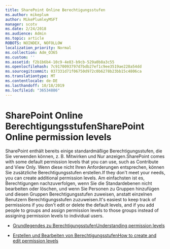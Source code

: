 ```yaml
---
title: SharePoint Online Berechtigungsstufen
ms.author: mikeplum
author: MikePlumleyMSFT
manager: scotv
ms.date: 2/24/2018
ms.audience: Admin
ms.topic: article
ROBOTS: NOINDEX, NOFOLLOW
localization_priority: Normal
ms.collection: Adm_O365
ms.custom: ''
ms.assetid: f2b1b6b4-10c9-4e83-b9cb-529a0b8a3c55
ms.openlocfilehash: 7c9170093797d7bdb27ef1c9ee3519ae228a54dd
ms.sourcegitcommit: 037331d71f06750d972c0b6278b23bb15c4806ca
ms.translationtype: MT
ms.contentlocale: de-DE
ms.lasthandoff: 10/18/2019
ms.locfileid: "36534886"
---
```

# <a name="sharepoint-online-permission-levels"></a><span data-ttu-id="90a10-102">SharePoint Online Berechtigungsstufen</span><span class="sxs-lookup"><span data-stu-id="90a10-102">SharePoint Online permission levels</span></span>

<span data-ttu-id="90a10-103">SharePoint enthält bereits einige standardmäßige Berechtigungsstufen, die Sie verwenden können, z. B. Mitwirken und Nur anzeigen.</span><span class="sxs-lookup"><span data-stu-id="90a10-103">SharePoint comes with some default permission levels that you can use, such as Contribute and View Only.</span></span> <span data-ttu-id="90a10-104">Wenn diese nicht Ihren Anforderungen entsprechen, können Sie zusätzliche Berechtigungsstufen erstellen.</span><span class="sxs-lookup"><span data-stu-id="90a10-104">If they don't meet your needs, you can create additional permission levels.</span></span> <span data-ttu-id="90a10-105">Am einfachsten ist es, Berechtigungen nachzuverfolgen, wenn Sie die Standardebenen nicht bearbeiten oder löschen, und wenn Sie Personen zu Gruppen hinzufügen und diesen Gruppen Berechtigungsstufen zuweisen, anstatt einzelnen Benutzern Berechtigungsstufen zuzuweisen.</span><span class="sxs-lookup"><span data-stu-id="90a10-105">It's easiest to keep track of permissions if you don't edit or delete the default levels, and if you add people to groups and assign permission levels to those groups instead of assigning permission levels to individual users.</span></span>
  
- [<span data-ttu-id="90a10-106">Grundlegendes zu Berechtigungsstufen</span><span class="sxs-lookup"><span data-stu-id="90a10-106">Understanding permission levels</span></span>](https://go.microsoft.com/fwlink/?linkid=867071)
    
- [<span data-ttu-id="90a10-107">Erstellen und Bearbeiten von Berechtigungsstufen</span><span class="sxs-lookup"><span data-stu-id="90a10-107">How to create and edit permission levels</span></span>](https://go.microsoft.com/fwlink/?linkid=867072)
    

